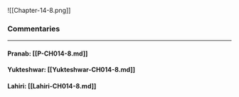 ![[Chapter-14-8.png]]

### Commentaries

---

#### Pranab: [[P-CH014-8.md]]

#### Yukteshwar: [[Yukteshwar-CH014-8.md]]

#### Lahiri: [[Lahiri-CH014-8.md]]
